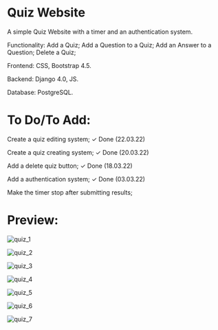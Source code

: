 # Quiz Website

A simple Quiz Website with a timer and an authentication system.

Functionality: Add a Quiz; Add a Question to a Quiz; Add an Answer to a Question; Delete a Quiz;

Frontend: CSS, Bootstrap 4.5.

Backend: Django 4.0, JS.

Database: PostgreSQL.

# To Do/To Add:

Create a quiz editing system;
✓ Done (22.03.22)

Create a quiz creating system;
✓ Done (20.03.22)

Add a delete quiz button;
✓ Done (18.03.22)

Add a authentication system;
✓ Done (03.03.22)

Make the timer stop after submitting results;

# Preview:


![quiz_1](https://user-images.githubusercontent.com/86254474/159890715-52ca4fed-a327-4dc9-b0a1-41f226dcd480.png)

![quiz_2](https://user-images.githubusercontent.com/86254474/159890725-6cc638fc-fd22-4497-bcd6-d22ac41d89b4.png)

![quiz_3](https://user-images.githubusercontent.com/86254474/159890736-d034da38-65db-42e4-bd82-cb7b84fc4944.png)

![quiz_4](https://user-images.githubusercontent.com/86254474/159890745-56c8fbb5-5360-44d9-be41-036998b37194.png)

![quiz_5](https://user-images.githubusercontent.com/86254474/159890752-88581074-0ba8-4bac-b624-8c904aeb75c6.png)

![quiz_6](https://user-images.githubusercontent.com/86254474/159890778-c9ed10dd-5078-4e13-bab8-6a1de9764560.png)

![quiz_7](https://user-images.githubusercontent.com/86254474/159890795-aec635b7-7fe6-4c7c-8d02-7b07bacbfdca.png)

